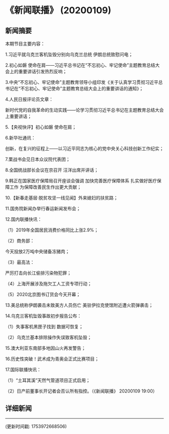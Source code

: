 # 《新闻联播》 (20200109)

## 新闻摘要

本期节目主要内容：

1.习近平就乌克兰客机坠毁分别向乌克兰总统 伊朗总统致慰问电；

2.初心如磐 使命在肩——习近平总书记在“不忘初心、牢记使命”主题教育总结大会上的重要讲话引发热烈反响；

3.中央“不忘初心、牢记使命”主题教育领导小组印发《关于认真学习贯彻习近平总书记在“不忘初心、牢记使命”主题教育总结大会上的重要讲话的通知》；

4.人民日报评论员文章：

新时代党的自我革命的生动实践——论学习贯彻习近平总书记在主题教育总结大会上重要讲话；

5.【央视快评】初心如磐 使命在肩；

6.新华社通讯：

创新，在复兴的征程上——以习近平同志为核心的党中央关心科技创新工作纪实；

7.栗战书会见日本众议院代表团；

8.全国统战部长会议在京召开 汪洋出席并讲话；

9.韩正在国家医疗保障局召开座谈会强调 加快完善医疗保障体系 扎实做好医疗保障工作 为保障改善民生作出更大贡献；

10.【新春走基层·脱贫攻坚一线见闻】外来媳妇的扶贫路；

11.国务院新闻办举行春运新闻发布会；

12.国内联播快讯：

（1）2019年全国居民消费价格同比上涨2.9%；

（2）商务部：

今天投放2万吨中央储备冻猪肉；

（3）最高法：

严厉打击向长江偷排污染物犯罪；

（4）上海开展涉及拖欠工人工资专项行动；

（5）2020北京图书订货会今天开幕；

13.美总统称伊朗袭击未致美方人员伤亡 美驻伊拉克使馆附近遭火箭弹袭击；

14.乌克兰客机坠毁事故初步报告公布：

（1）失事客机黑匣子找到 数据可恢复；

（2）乌克兰基本排除操作失误致客机坠毁；

15.澳大利亚东南部多地因山火再发警告；

16.历史性突破！武术成为青奥会正式比赛项目；

17.国际联播快讯：

（1）“土耳其溪”天然气管道项目正式启用；

（2）日产前董事长开记者会否认所有指控。（《新闻联播》 20200109 19:00）

## 详细新闻

---

(更新时间戳: 1753972668506)

